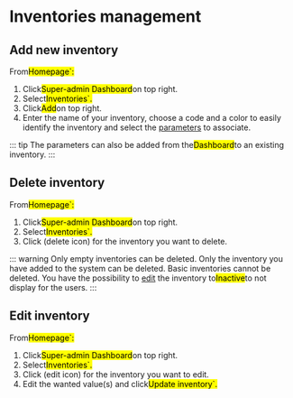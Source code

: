 # Inventories management

## Add new inventory
From<mark>Homepage`: 
1. Click<mark>Super-admin Dashboard</mark>on top right. 
2. Select<mark>Inventories`.
3. Click<mark>Add</mark>on top right.
4. Enter the name of your inventory, choose a code and a color to easily identify the inventory and select the [parameters](/laboratory-information-management-system/dashboard-parameters.html#parameters) to associate. 

::: tip
The parameters can also be added from the<mark>Dashboard</mark>to an existing inventory.
:::

## Delete inventory
From<mark>Homepage`: 
1. Click<mark>Super-admin Dashboard</mark>on top right. 
2. Select<mark>Inventories`.
3. Click (delete icon) for the inventory you want to delete.

::: warning
Only empty inventories can be deleted.
Only the inventory  you have added to the system can be deleted. Basic inventories cannot be deleted. You have the possibility to [edit](/laboratory-information-management-system/super-administration-inventories.html#edit-inventory) the inventory to<mark>Inactive</mark>to not display for the users.
:::

## Edit inventory
From<mark>Homepage`: 
1. Click<mark>Super-admin Dashboard</mark>on top right. 
2. Select<mark>Inventories`.
3. Click (edit icon) for the inventory you want to edit.
4. Edit the wanted value(s) and click<mark>Update inventory`.
